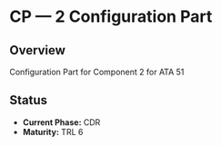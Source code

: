 # CP — 2 Configuration Part

## Overview
Configuration Part for Component 2 for ATA 51

## Status
- **Current Phase:** CDR
- **Maturity:** TRL 6
